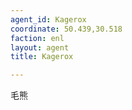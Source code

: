 ```yaml
---
agent_id: Kagerox
coordinate: 50.439,30.518
faction: enl
layout: agent
title: Kagerox 

---
```


毛熊
